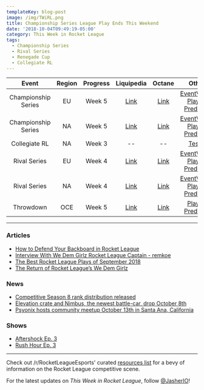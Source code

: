 ```yaml
---
templateKey: blog-post
image: /img/TWiRL.png
title: Championship Series League Play Ends This Weekend
date: '2018-10-04T09:49:19-05:00'
category: This Week in Rocket League
tags:
  - Championship Series
  - Rival Series
  - Renegade Cup
  - Collegiate RL
---
```

| Event | Region | Progress | Liquipedia | Octane | Other |
|:-------------------:|:------:|:--------:|:-------------------------------------------------------------------------------------------------------------------------------:|:-------------------------------------------------------------:|:----------------------------------------------------------------------------------------------------------------------------------------:|
| Championship Series | EU | Week 5 | [Link](https://liquipedia.net/rocketleague/Rocket_League_Championship_Series/Season_6/Europe) | [Link](https://octane.gg/event/rlcs-season-six-europe) | [EventVODs](https://eventvods.com/rocket-league/rlcs-europe-season-6?s=0), [Playoff Predictor](https://us.nallen.me/rlcs/eu) |
| Championship Series | NA | Week 5 | [Link](https://liquipedia.net/rocketleague/Rocket_League_Championship_Series/Season_6/North_America) | [Link](https://octane.gg/event/rlcs-season-six-north-america) | [EventVODs](https://eventvods.com/rocket-league/rlcs-north-america-season-6?s=0), [Playoff Predictor](https://us.nallen.me/rlcs/na) |
| Collegiate RL | NA | Week 3 | -- | -- | [Tespa](https://compete.tespa.org/tournament/117) |
| Rival Series | EU | Week 4 | [Link](https://liquipedia.net/rocketleague/Rocket_League_Championship_Series/Season_6/Europe/Rocket_League_Rival_Series) | [Link](https://octane.gg/event/rlrs-season-six-europe) | [EventVODs](https://eventvods.com/rocket-league/rlrs-europe-season-6?s=0), [Playoff Predictor](https://us.nallen.me/rlcs/eu/rlrs) |
| Rival Series | NA | Week 4 | [Link](https://liquipedia.net/rocketleague/Rocket_League_Championship_Series/Season_6/North_America/Rocket_League_Rival_Series) | [Link](https://octane.gg/event/rlrs-season-six-north-america) | [EventVODs](https://eventvods.com/rocket-league/rlrs-north-america-season-6?s=0), [Playoff Predictor](https://us.nallen.me/rlcs/na/rlrs) |
| Throwdown | OCE | Week 5 | [Link](https://liquipedia.net/rocketleague/Rocket_League_Championship_Series/Season_6/Oceania/League_Play) | [Link](https://octane.gg/event/throwdown-season-six) | [Playoff Predictor](https://us.nallen.me/rlcs/oce) |

---

### Articles

* [How to Defend Your Backboard in Rocket League](http://team-dignitas.net/articles/blogs/rocket-league/12987/how-to-defend-your-backboard-in-rocket-league)
* [Interview With We Dem Girlz Rocket League Captain - remkoe](http://team-dignitas.net/articles/blogs/rocket-league/13016/interview-with-we-dem-girlz-rocket-league-captain-remkoe)
* [The Best Rocket League Plays of September 2018](https://ginx.tv/rocket-league/best-rocket-league-plays-september-2018/)
* [The Return of Rocket League’s We Dem Girlz](https://ginx.tv/rocket-league/the-return-of-rocket-leagues-we-dem-girlz/)

### News

* [Competitive Season 8 rank distribution released](https://www.reddit.com/r/RocketLeague/comments/9kw21p/season_8_rank_distribution_extravaganza/)
* [Elevation crate and Nimbus, the newest battle-car, drop October 8th](https://www.rocketleague.com/news/elevation-crate-october-8/)
* [Psyonix hosts community meetup October 13th in Santa Ana, California](https://www.rocketleague.com/news/fall-community-meet-up-october-13/)


### Shows

* [Aftershock Ep. 3](https://youtu.be/02FJfjo8G_U)
* [Rush Hour Ep. 3](https://www.twitch.tv/videos/317803246)

---

Check out /r/RocketLeagueEsports' curated [resources list](https://www.reddit.com/r/RocketLeagueEsports/wiki/links) for a bevy of information on the Rocket League competitive scene.

For the latest updates on *This Week in Rocket League*, follow [@JasherIO](https://twitter.com/JasherIO)!
